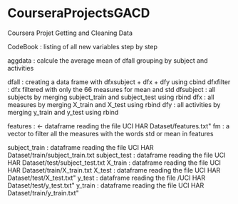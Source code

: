 CourseraProjectsGACD
====================

Coursera Projet Getting and Cleaning Data

CodeBook : listing of all new variables step by step

aggdata : calcule the average mean of dfall grouping by subject and activities 

dfall : creating a data frame with dfxsubject + dfx + dfy using cbind
dfxfilter : dfx filtered with only the 66 measures for mean and std 
dfsubject : all subjects by merging subject_train and subject_test using rbind
dfx : all measures by merging X_train and X_test using rbind
dfy : all activities by merging y_train and y_test using rbind

features : <- dataframe reading the file UCI HAR Dataset/features.txt"
fm : a vector to filter all the measures with the words std or mean in features

subject_train : dataframe reading the file UCI HAR Dataset/train/subject_train.txt
subject_test : dataframe reading the file UCI HAR Dataset/test/subject_test.txt
X_train : dataframe reading the file UCI HAR Dataset/train/X_train.txt
X_test : dataframe reading the file UCI HAR Dataset/test/X_test.txt"
y_test : dataframe reading the file /UCI HAR Dataset/test/y_test.txt"
y_train : dataframe reading the file UCI HAR Dataset/train/y_train.txt"








 